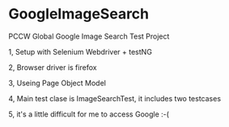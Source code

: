 # GoogleImageSearch
PCCW Global Google Image Search Test Project 

1, Setup with Selenium Webdriver + testNG

2, Browser driver is firefox

3, Useing Page Object Model

4, Main test clase is ImageSearchTest, it includes two testcases

5, it's a little difficult for me to access Google :-( 

   
